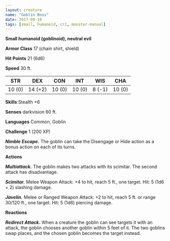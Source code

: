 ```yaml
---
layout: creature
name: "Goblin Boss"
date: 2017-09-10
tags: [small, humanoid, cr1, monster-manual]
---
```


**Small humanoid (goblinoid), neutral evil**

**Armor Class** 17 (chain shirt, shield)

**Hit Points** 21 (6d6)

**Speed** 30 ft.

|   STR   |   DEX   |   CON   |   INT   |   WIS   |   CHA   |
|:-----:|:-----:|:-----:|:-----:|:-----:|:-----:|
| 10 (0) | 14 (+2) | 10 (0) | 10 (0) | 8 (-1) | 10 (0) |

**Skills** Stealth +6

**Senses** darkvision 60 ft.

**Languages** Common, Goblin

**Challenge** 1 (200 XP)

***Nimble Escape.*** The goblin can take the Disengage or Hide action as a bonus action on each of its turns.

**Actions**

***Multiattack.*** The goblin makes two attacks with its scimitar. The second attack has disadvantage.

***Scimitar.*** Melee Weapon Attack: +4 to hit, reach 5 ft., one target. Hit: 5 (1d6 + 2) slashing damage.

***Javelin.*** Melee or Ranged Weapon Attack: +2 to hit, reach 5 ft. or range 30/120 ft., one target. Hit: 5 (1d6) piercing damage.

**Reactions**

***Redirect Attack.*** When a creature the goblin can see targets it with an attack, the goblin chooses another goblin within 5 feet of it. The two goblins swap places, and the chosen goblin becomes the target instead.

